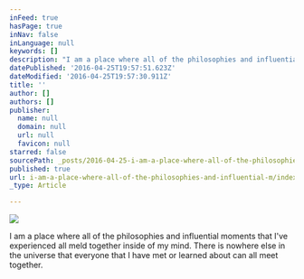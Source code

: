 ```yaml
---
inFeed: true
hasPage: true
inNav: false
inLanguage: null
keywords: []
description: "I am a place where all of the philosophies and influential moments that I've experienced all meld together inside of my mind. There is nowhere else in the universe that everyone that I have met or learned about can all meet together."
datePublished: '2016-04-25T19:57:51.623Z'
dateModified: '2016-04-25T19:57:30.911Z'
title: ''
author: []
authors: []
publisher:
  name: null
  domain: null
  url: null
  favicon: null
starred: false
sourcePath: _posts/2016-04-25-i-am-a-place-where-all-of-the-philosophies-and-influential-m.md
published: true
url: i-am-a-place-where-all-of-the-philosophies-and-influential-m/index.html
_type: Article

---
```

![](https://the-grid-user-content.s3-us-west-2.amazonaws.com/026398db-2c3d-45b2-951d-3dc578ecd955.jpg)

I am a place where all of the philosophies and influential moments that I've experienced all meld together inside of my mind. There is nowhere else in the universe that everyone that I have met or learned about can all meet together.